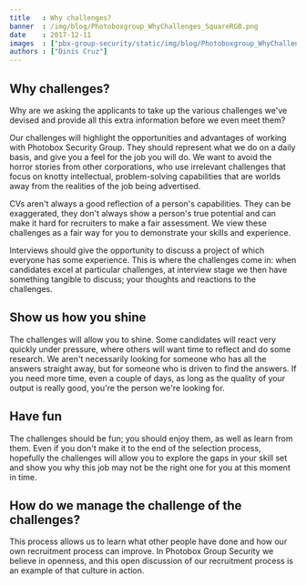 ```yaml
---
title   : Why challenges?
banner  : /img/blog/Photoboxgroup_WhyChallenges_SquareRGB.png
date    : 2017-12-11
images  : ["pbx-group-security/static/img/blog/Photoboxgroup_WhyChallenges_SquareRGB.pngg"]
authors : ["Dinis Cruz"]
---
```


## Why challenges?

Why are we asking the applicants to take up the various challenges we've devised and provide all this extra information before we even meet them?

Our challenges will highlight the opportunities and advantages of working with Photobox Security Group. They should represent what we do on a daily basis, and give you a feel for the job you will do. We want to avoid the horror stories from other corporations, who use irrelevant challenges that focus on knotty intellectual, problem-solving capabilities that are worlds away from the realities of the job being advertised.

CVs aren't always a good reflection of a person's capabilities. They can be exaggerated, they don't always show a person's true potential and can make it hard for recruiters to make a fair assessment. We view these challenges as a fair way for you to demonstrate your skills and experience.

Interviews should give the opportunity to discuss a project of which everyone has some experience. This is where the challenges come in: when candidates excel at particular challenges, at interview stage we then have something tangible to discuss; your thoughts and reactions to the challenges.

## Show us how you shine
The challenges will allow you to shine. Some candidates will react very quickly under pressure, where others will want time to reflect and do some research. We aren't necessarily looking for someone who has all the answers straight away, but for someone who is driven to find the answers. If you need more time, even a couple of days, as long as the quality of your output is really good, you're the person we're looking for. 

## Have fun
The challenges should be fun; you should enjoy them, as well as learn from them. Even if you don't make it to the end of the selection process, hopefully the challenges will allow you to explore the gaps in your skill set and show you why this job may not be the right one for you at this moment in time.

## How do we manage the challenge of the challenges? 
This process allows us to learn what other people have done and how our own recruitment process can improve. In Photobox Group Security we believe in openness, and this open discussion of our recruitment process is an example of that culture in action. 
